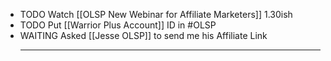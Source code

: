 - TODO Watch [[OLSP New Webinar for Affiliate Marketers]] 1.30ish
- TODO Put [[Warrior Plus Account]] ID in #OLSP
- WAITING Asked [[Jesse OLSP]] to send me his Affiliate Link
	- -----